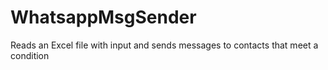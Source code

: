 # WhatsappMsgSender
 Reads an Excel file with input and sends messages to contacts that meet a condition

